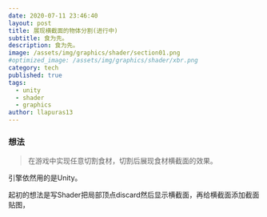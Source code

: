 ```yaml
---
date: 2020-07-11 23:46:40
layout: post
title: 展现横截面的物体分割(进行中)
subtitle: 食为先。
description: 食为先。
image: /assets/img/graphics/shader/section01.png
#optimized_image: /assets/img/graphics/shader/xbr.png
category: tech
published: true
tags:
  - unity
  - shader
  - graphics
author: llapuras13
---
```



### 想法

> 在游戏中实现任意切割食材，切割后展现食材横截面的效果。

引擎依然用的是Unity。

起初的想法是写Shader把局部顶点discard然后显示横截面，再给横截面添加截面贴图，